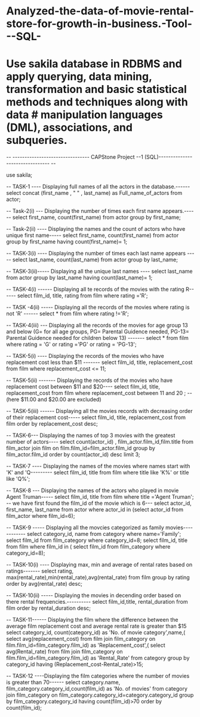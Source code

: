 # Analyzed-the-data-of-movie-rental-store-for-growth-in-business.-Tool---SQL-
# Use sakila database in RDBMS and apply querying, data mining, transformation and basic statistical methods and techniques along with data # manipulation languages (DML), associations, and subqueries. 
-- -------------------------------- CAPStone Project --1 (SQL)-------------------------------- --

use sakila;

-- TASK-1 ---- Displaying full names of all the actors in the database.------
select concat (first_name , " " , last_name) 
as Full_name_of_actors 
from actor;

-- Task-2(i) --- Displaying the number of times each first name appears.------ 
select first_name, count(first_name) 
from actor 
group by first_name;

-- Task-2(ii) ---- Displaying the names and the count of actors who have unique first name-----
select first_name, count(first_name) 
from actor 
group by first_name 
having count(first_name)= 1;

 -- TASK-3(i) ---- Displaying the number of times each last name appears -----
select last_name, count(last_name) 
from actor 
group by last_name;

-- TASK-3(ii)----- Displaying all the unique last names ----
select last_name
from actor
group by last_name 
having count(last_name)= 1;

-- TASK-4(i) ------ Displaying all  te records of the movies with the rating R------
select film_id, title, rating
 from film 
 where rating ='R';
 
 -- TASK -4(ii) ----- Displaying all the records of the movies where rating is not 'R' ------
select *
from film 
where rating !='R';

-- TASK-4(iii) --- Displaying all the records of the movies for age group 13 and below (G= for all age groups, PG= Parental Guidence needed, PG-13= Parental Guidence needed for children below 13) -------
select *
from film 
where rating = 'G' or rating ='PG' or rating = 'PG-13'; 

-- TASK-5(i) ---- Displaying the records of the movies who have replacement cost less than $11 -------
select film_id, title, replacement_cost
from film 
where replacement_cost <= 11; 

-- TASK-5(ii) ------- Displaying the records of the movies who have replacement cost between $11 and $20----
select film_id, title, replacement_cost
from film 
where replacement_cost 
between 11 and 20 ; -- (here $11.00 and $20.00 are excluded)

-- TASK-5(iii) ------ Displaying all the movies records with decreasing order of their replacement cost-----
select film_id, title, replacement_cost
from film 
order by  replacement_cost desc;

-- TASK-6--- Displaying the names of top 3 movies  with the greatest number of actors----
select count(actor_id) , film_actor.film_id,film.title 
from film_actor join film 
on film.film_id=film_actor.film_id 
group by film_actor.film_id 
order by count(actor_id) desc 
limit 3;

 -- TASK-7 ---- Displaying the names of the movies where names start with 'K' and 'Q---------
 select film_id, title 
 from film 
 where title 
 like 'K%' or title 
 like 'Q%';

-- TASK-8 --- Displaying the names of the actors who played in movie Agent Truman-----
select film_id, title from film where title ='Agent Truman'; -- we have first found the film_id of the movie which is 6---
select actor_id, first_name, last_name 
from actor 
where actor_id 
in (select actor_id 
from film_actor 
where film_id=6);

-- TASK-9 ----- Displaying all the movcies categorized as family movies------------
select category_id, name from category where name='Family';
select film_id from film_category where category_id=8;
select film_id, title 
from film 
where film_id 
in (
select film_id 
from film_category 
where category_id=8);

-- TASK-10(i) ---- Displaying max, min and average of rental rates based on ratings-------
select rating, max(rental_rate),min(rental_rate),avg(rental_rate) 
from film 
group by rating 
order by avg(rental_rate) desc;
 
-- TASK-10(ii) ----- Displaying the movies in decending order based on there rental frequencies.----------
select film_id,title, rental_duration 
 from film 
 order by rental_duration desc;

-- TASK-11------ Displaying the film where the difference between the average film replacement cost and average rental rate is greater than $15 
select category_id, count(category_id) as 'No. of movie category',name,(
select avg(replacement_cost) 
from film 
join film_category 
on film.film_id=film_category.film_id) 
as 'Replacement_cost',(
select avg(Rental_rate) 
from film 
join film_category 
on film.film_id=film_category.film_id) as 'Rental_Rate'
from category
group by category_id
having (Replacement_cost-Rental_rate)>15;

-- TASK-12 ----Displaying the film categories where the number of movies is greater than 70------
select category.name, film_category.category_id,count(film_id) as 'No. of movies'
from category
join film_category
on film_category.category_id=category.category_id
group by film_category.category_id 
having count(film_id)>70 
order by count(film_id);
